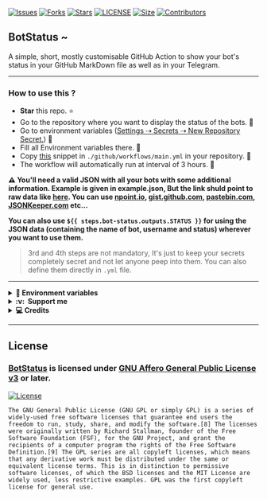 [![Issues](https://img.shields.io/github/issues/jainamoswal/BotStatus?style=for-the-badge&color=green)](https://github.com/jainamoswal/BotStatus/issues)
[![Forks](https://img.shields.io/github/forks/jainamoswal/BotStatus?style=for-the-badge&color=green)](https://github.com/jainamoswal/BotStatus/fork)
[![Stars](https://img.shields.io/github/stars/jainamoswal/BotStatus?style=for-the-badge&color=green)](https://github.com/jainamoswal/BotStatus)
[![LICENSE](https://img.shields.io/github/license/jainamoswal/BotStatus?color=green&style=for-the-badge)](https://github.com/jainamoswal/BotStatus)
[![Size](https://img.shields.io/github/repo-size/jainamoswal/BotStatus?style=for-the-badge&color=green)](https://github.com/jainamoswal/BotStatus)
[![Contributors](https://img.shields.io/github/contributors/jainamoswal/BotStatus?style=for-the-badge&color=green)](https://github.com/jainamoswal/BotStatus)



## BotStatus ~ 

A simple, short, mostly customisable GitHub Action to show your bot's status in your GitHub MarkDown file as well as in your Telegram. 

<!--START_SECTION:botstatus-->
<!--END_SECTION:botstatus-->
---
### How to use this ?
- **Star** this repo. ⭐
- Go to the repository where you want to display the status of the bots. 🤖
- Go to environment variables ([Settings ⇢ Secrets ⇢ New Repository Secret.](https://docs.github.com/en/actions/reference/encrypted-secrets)) 🚶
- Fill all Environment variables there. 🤭
- Copy [this](./example.yml) snippet in `./github/workflows/main.yml` in your repository. 📁
- The workflow will automatically run at interval of 3 hours. 🏃 

**⚠️ You'll need a valid JSON with all your bots with some additional information. Example is given in example.json, But the link shuld point to raw data like [here](https://gist.githubusercontent.com/jainamoswal/cc331a3d2a4169ab76885c5a1e076d68/raw/579dc4eabce06bc8d4e4e2192449bf1bf53a8193/bots.json). You can use [npoint.io](https://npoint.io), [gist.github.com](https://gist.github.com), [pastebin.com](https://pastebin.com), [JSONKeeper.com](https://jsonkeeper.com) etc...**

**You can also use `${{ steps.bot-status.outputs.STATUS }}` for using the JSON data (containing the name of bot, username and status) wherever you want to use them.**

> 3rd and 4th steps are not mandatory, It's just to keep your secrets completely secret and not let anyone peep into them. You can also define them directly in `.yml` file.


---

<details>
  <summary><b>🤫&nbsp;Environment variables</b></summary>
  <br/>

<b>⌲ These are mandatory variables and should be kept secret. (use [Environment variables](https://docs.github.com/en/actions/reference/encrypted-secrets))</b>

| 🔒 Secret 🔒 | 🏷 Description 🏷 | ⚙️ Default ⚙️ | 📇 Example 📇 |
| :-: | :-: | :-: | :-: |
| `API_HASH` | Get it from [my.telegram.org](https://my.telegram.org) | `None` | `782xxxx` |
| `APP_ID` | Get it from [my.telegram.org](https://my.telegram.org) | `None` | `a1bbfb767fd59812bxxxxxxxxxxxxxxx` |
| `IDS` | IDs of the Messgage followed with `chat id` | `None` | `-100153418xxxx:3 -100225478xxxx:16` |
| `SESSION` | [![Run on Repl.it](https://replit.com/badge/github/jainamoswal/SessionString)](https://replit.com/@jainamoswal/SessionString) | `None` | `xxxxxxxxxxxxxxxx.....` |
| `BOTS` | Raw link of JSON file of bots. | [🔗 Link 🔗](https://gist.githubusercontent.com/jainamoswal/cc331a3d2a4169ab76885c5a1e076d68/raw/579dc4eabce06bc8d4e4e2192449bf1bf53a8193/bots.json) | [JSON format](/example.json) ║ [Raw link](https://gist.githubusercontent.com/jainamoswal/cc331a3d2a4169ab76885c5a1e076d68/raw/579dc4eabce06bc8d4e4e2192449bf1bf53a8193/bots.json) |


**Format of chat IDs » `chat id`:`message id` 
Eg, `-100123456xxx:1x` where `100123456xxx` is `chat id` and `1x` is `message id`.**

<details><summary><b>Optional variables</b></summary>
<br>

<b>⌲ These are optional values and can be omitted. Default values will be used. (can use directly in `.yml` instead of messing Environment variables.)</b> 
| 🧾 Values 🧾 | 🏷 Description 🏷 | ⚙️ Default ⚙️ | 📇 Example 📇 |
| :-: | :-: | :-: | :-: |
| `FILE_NAME` | Name of the file to edit.  | `README.md` | `STATUS.md` |
| `EDIT_IN_REPO` | `True` for editing status in repository, `False` for else. | `True` | `True` |
| `EDIT_IN_TELEGRAM` | True for editing status in Telegram. | `True` | `True` |
| `START_MESSAGE` | Message to be shown in starting of the Text in Telegram. | _Read [main.py](./main.py)_ | _Read [main.py](./main.py)_ |
| `END_MESSAGE` | Message to be shown in ending of the Text in Telegram. | _Read [main.py](./main.py)_ | _Read [main.py](./main.py)_ |
| `COMMIT_MESSAGE` | Message while commit. | `✨ auto-updated bot status. ✨` | `Updated bot status [Bot]` |
| `BULLET` | The bullet use to separate bots in Telegram. | `◪` | `◍` |
| `TIME_ZONE` | The Time zone of your locale. | `Asia/Kolkata` | `Europe/London` |
| `TIME_FORMAT` | Format of your time to be shown everwhere. | `%H:%M %d/%m` | `%Y-%m-%d %H:%M:%S` |
| `UP_GITHUB` | Emoji or Text when the status is up. (on GitHub MarkDown file) | `✔️` | `✅` |
| `DOWN_GITHUB` | Emoji or Text when the status is down. (on GitHub MarkDown file) | `❌` | `❎` |
| `UP_TELEGRAM` | Emoji or Text when the status is up. (in Telegram chat) | `🚀` | `☑️` |
| `DOWN_TELEGRAM` | Emoji or Text when the status is down. (in Telegram chat) | `❌` | `💤` |

</details>

</details>

<details>
  <summary><b>:v: &nbsp;Support me</b></summary>
  <br/>
  <p align="center">
    <a href="https://paypal.com/paypalme/JOswal105">
        <img height="40px" src="https://www.paypalobjects.com/webstatic/mktg/Logo/pp-logo-100px.png" />
    </a> &nbsp;
    <a href="https://buymeacoffee.com/jainamoswal">
        <img height="40px" src="https://cdn.buymeacoffee.com/buttons/v2/default-yellow.png" />
    </a> &nbsp;
    <a href="https://ko-fi.com/O5O64S9GG">
        <img height="40px" src="https://cdn.ko-fi.com/cdn/kofi3.png?v=2" />
    </a> &nbsp;
    <a href="https://upier.org/pay?vpa=jainamoswal@sbi&amount=250">
        <img height="40px" src="https://upload.wikimedia.org/wikipedia/commons/archive/e/e1/20200901100646%21UPI-Logo-vector.svg" />
    </a>
  </p>
  
</details>

<details>
  <summary><b>💻&nbsp;Credits</b></summary>
  <br/>

- [Aditya](https://github.com/xditya) for inspiration from [his repo](https://github.com/xditya/BotStatus).
- [Vaibhav-08](https://github.com/vaibhav-08) for making me aware of typos, suggesting features and a lot that should deserve ["Thanks"](https://telegra.ph/file/5a50245e97d7bee54f513.gif).
- [Lonami](https://github.com/LonamiWebs) for Telethon.
- [Google](https://google.com) and [Telethon docs](https://docs.telethon.dev/en/latest).
</details>

<hr/>

## License 
### [BotStatus](https://github.com/jainamoswal/BotStatus) is licensed under [GNU Affero General Public License v3](https://www.gnu.org/) or later.

[![License](https://www.gnu.org/graphics/gplv3-or-later.png)](LICENSE)

`The GNU General Public License (GNU GPL or simply GPL) is a series of widely-used free software licenses that guarantee end users the freedom to run, study, share, and modify the software.[8] The licenses were originally written by Richard Stallman, founder of the Free Software Foundation (FSF), for the GNU Project, and grant the recipients of a computer program the rights of the Free Software Definition.[9] The GPL series are all copyleft licenses, which means that any derivative work must be distributed under the same or equivalent license terms. This is in distinction to permissive software licenses, of which the BSD licenses and the MIT License are widely used, less restrictive examples. GPL was the first copyleft license for general use.`
